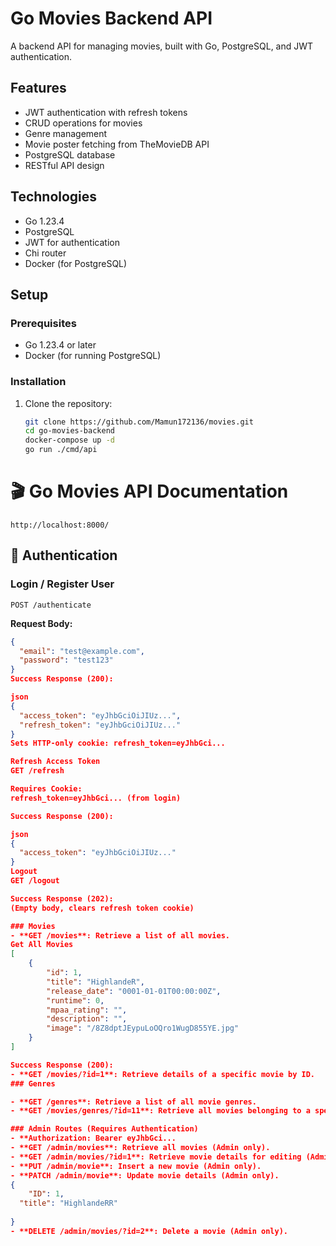 # Go Movies Backend API

A backend API for managing movies, built with Go, PostgreSQL, and JWT authentication.

## Features

- JWT authentication with refresh tokens
- CRUD operations for movies
- Genre management
- Movie poster fetching from TheMovieDB API
- PostgreSQL database
- RESTful API design

## Technologies

- Go 1.23.4
- PostgreSQL
- JWT for authentication
- Chi router
- Docker (for PostgreSQL)

## Setup

### Prerequisites

- Go 1.23.4 or later
- Docker (for running PostgreSQL)

### Installation

1. Clone the repository:
   ```bash
   git clone https://github.com/Mamun172136/movies.git
   cd go-movies-backend
   docker-compose up -d
   go run ./cmd/api


# 🎬 Go Movies API Documentation
`http://localhost:8000/`
## 🔑 Authentication

### Login / Register User
`POST /authenticate`

**Request Body:**
```json
{
  "email": "test@example.com",
  "password": "test123"
}
Success Response (200):

json
{
  "access_token": "eyJhbGciOiJIUz...",
  "refresh_token": "eyJhbGciOiJIUz..."
}
Sets HTTP-only cookie: refresh_token=eyJhbGci...

Refresh Access Token
GET /refresh

Requires Cookie:
refresh_token=eyJhbGci... (from login)

Success Response (200):

json
{
  "access_token": "eyJhbGciOiJIUz..."
}
Logout
GET /logout

Success Response (202):
(Empty body, clears refresh token cookie)

### Movies
- **GET /movies**: Retrieve a list of all movies.
Get All Movies
[
    {
        "id": 1,
        "title": "HighlandeR",
        "release_date": "0001-01-01T00:00:00Z",
        "runtime": 0,
        "mpaa_rating": "",
        "description": "",
        "image": "/8Z8dptJEypuLoOQro1WugD855YE.jpg"
    }
]

Success Response (200):
- **GET /movies/?id=1**: Retrieve details of a specific movie by ID.
### Genres

- **GET /genres**: Retrieve a list of all movie genres.
- **GET /movies/genres/?id=11**: Retrieve all movies belonging to a specific genre.

### Admin Routes (Requires Authentication)
- **Authorization: Bearer eyJhbGci...
- **GET /admin/movies**: Retrieve all movies (Admin only).
- **GET /admin/movies/?id=1**: Retrieve movie details for editing (Admin only).
- **PUT /admin/movie**: Insert a new movie (Admin only).
- **PATCH /admin/movie**: Update movie details (Admin only).
{
    "ID": 1,
  "title": "HighlandeRR"
  
}
- **DELETE /admin/movies/?id=2**: Delete a movie (Admin only).
